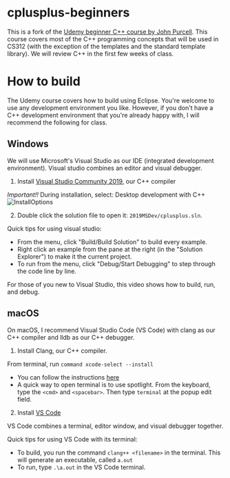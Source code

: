 # cplusplus-beginners

This is a fork of the [Udemy beginner C++ course by John Purcell](https://www.udemy.com/course/free-learn-c-tutorial-beginners/).
This course covers most of the C++ programming concepts that will be used in CS312 (with the exception of the templates and the 
standard template library). We will review C++ in the first few weeks of class.   

# How to build

The Udemy course covers how to build using Eclipse. You're welcome to use any development environment you like. However, if you don't have 
a C++ development environment that you're already happy with, I will recommend the following for class.

## Windows

We will use Microsoft's Visual Studio as our IDE (integrated development environment). Visual studio combines an editor and 
visual debugger. 

1. Install [Visual Studio Community 2019](https://visualstudio.microsoft.com/vs/community/), our C++ compiler

*Important!!* During installation, select: Desktop development with C++ 
![InstallOptions](InstallMSVC.png=250x "InstallMSVC")

2. Double click the solution file to open it: `2019MSDev/cplusplus.sln`. 

Quick tips for using visual studio:

* From the menu, click "Build/Build Solution" to build every example. 
* Right click an example from the pane at the right (in the "Solution Explorer") to make it the current project. 
* To run from the menu, click "Debug/Start Debugging" to step through the code line by line.

For those of you new to Visual Studio, this video shows how to build, run, and debug. 

## macOS 

On macOS, I recommend Visual Studio Code (VS Code) with clang as our C++ compiler and lldb as our C++ debugger. 

1. Install Clang, our C++ compiler. 

From terminal, run `command xcode-select --install`

* You can follow the instructions [here](https://www.ics.uci.edu/~pattis/common/handouts/macclion/clang.html)
* A quick way to open terminal is to use spotlight. From the keyboard, type the `<cmd>` and `<spacebar>`. Then type `terminal` at the popup edit field.

2. Install [VS Code](https://code.visualstudio.com/)

VS Code combines a terminal, editor window, and visual debugger together. 

Quick tips for using VS Code with its terminal: 

* To build, you run the command `clang++ <filename>` in the terminal. This will generate an executable, called `a.out`
* To run, type `.\a.out` in the VS Code terminal.


